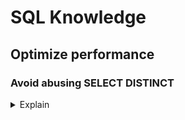 # SQL Knowledge
## Optimize performance
### Avoid abusing SELECT DISTINCT
<details>
  <summary>Explain</summary>
  <br/>
  
</details>
